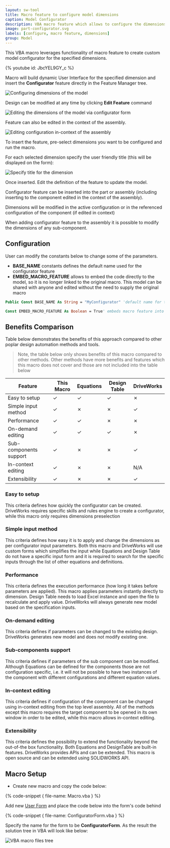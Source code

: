 ```yaml
---
layout: sw-tool
title: Macro feature to configure model dimensions
caption: Model Configurator
description: VBA macro feature which allows to configure the dimensions of the model via custom user Form
image: part-configurator.svg
labels: [configure, macro feature, dimensions]
group: Model
---
```

This VBA macro leverages functionality of macro feature to create custom model configurator for the specified dimensions.

{% youtube id: JbcYEL9GY_c %}

Macro will build dynamic User Interface for the specified dimension and insert the **Configurator** feature directly in the Feature Manager tree.

![Configuring dimensions of the model](configuring-model.png)

Design can be modified at any time by clicking **Edit Feature** command

![Editing the dimensions of the model via configurator form](edit-feature.png)

Feature can also be edited in the context of the assembly.

![Editing configuration in-context of the assembly](in-context-editing.png)

To insert the feature, pre-select dimensions you want to be configured and run the macro.

For each selected dimension specify the user friendly title (this will be displayed on the form):

![Specify title for the dimension](specify-dimension-title.png)

Once inserted. Edit the definition of the feature to update the model.

Configurator feature can be inserted into the part or assembly (including inserting to the component edited in the context of the assembly).

Dimensions will be modified in the active configuration or in the referenced configuration of the component (if edited in context)

When adding configurator feature to the assembly it is possible to modify the dimensions of any sub-component.

## Configuration

User can modify the constants below to change some of the parameters.

* **BASE_NAME** constants defines the default name used for the configurator feature
* **EMBED_MACRO_FEATURE** allows to embed the code directly to the model, so it is no longer linked to the original macro. This model can be shared with anyone and edited without the need to supply the original macro

~~~ vb
Public Const BASE_NAME As String = "MyConfigurator" 'default name for the feature

Const EMBED_MACRO_FEATURE As Boolean = True' embeds macro feature into the model
~~~

## Benefits Comparison

Table below demonstrates the benefits of this approach compared to other poplar design automation methods and tools.

> Note, the table below only shows benefits of this macro compared to other methods. Other methods have more benefits and features which this macro does not cover and those are not included into the table below

| Feature  | This Macro | Equations  | Design Table  | DriveWorks |
|---|---|---|---|---|
| Easy to setup  | &check;  | &check;  | &check;  | &cross;  |
| Simple input method  | &check;  | &cross;  | &cross;  | &check;  |
| Performance  | &check;  | &check;  | &cross;  | &cross;  |
| On-demand editing  | &check;  | &check;  | &check;  | &cross;  |
| Sub-components support  | &check;  | &cross;  | &cross;  | &check;  |
| In-context editing  | &check;  | &cross;  | &cross;  | N/A  |
| Extensibility  | &check;  | &cross;  | &cross;  | &check;  |

### Easy to setup

This criteria defines how quickly the configurator can be created. DriveWorks requires specific skills and rules engine to create a configurator, while this macro only requires dimensions preselection

### Simple input method

This criteria defines how easy it is to apply and change the dimensions as per configurator input parameters. Both this macro and DriveWorks will use custom forms which simplifies the input while Equations and Design Table do not have a specific input form and it is required to search for the specific inputs through the list of other equations and definitions.

### Performance

This criteria defines the execution performance (how long it takes before parameters are applied). This macro applies parameters instantly directly to dimension. Design Table needs to load Excel instance and open the file to recalculate and apply value. DriveWorks will always generate new model based on the specification inputs.

### On-demand editing

This criteria defines if parameters can be changed to the existing design. DriveWorks generates new model and does not modify existing one.

### Sub-components support

This criteria defines if parameters of the sub component can be modified. Although Equations can be defined for the components those are not configuration specific, i.e. it will not be possible to have two instances of the component with different configurations and different equation values.

### In-context editing

This criteria defines if configuration of the component can be changed using in-context editing from the top level assembly. All of the methods except this macro requires the target component to be opened in its own window in order to be edited, while this macro allows in-context editing.

### Extensibility

This criteria defines the possibility to extend the functionality beyond the out-of-the box functionality. Both Equations and DesignTable are built-in features. DriveWorks provides APIs and can be extended. This macro is open source and can be extended using SOLIDWORKS API.

## Macro Setup

* Create new macro and copy the code below:

{% code-snippet { file-name: Macro.vba } %}

Add new [User Form](/visual-basic/user-forms/) and place the code below into the form's code behind

{% code-snippet { file-name: ConfiguratorForm.vba } %}

Specify the name for the form to be **ConfiguratorForm**. As the result the solution tree in VBA will look like below:

![VBA macro files tree](vba-solution-tree.png)